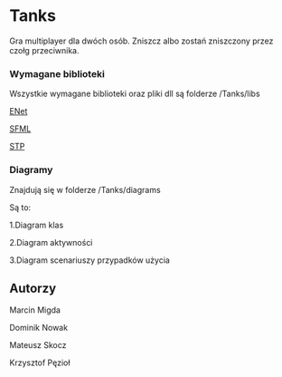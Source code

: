 # Tanks

Gra multiplayer dla dwóch osób. Zniszcz albo zostań zniszczony przez czołg przeciwnika.

### Wymagane biblioteki

Wszystkie wymagane biblioteki oraz pliki dll są folderze /Tanks/libs

[ENet](http://enet.bespin.org/index.html)

[SFML](http://www.sfml-dev.org)

[STP](https://github.com/edoren/STP)

### Diagramy

Znajdują się w folderze /Tanks/diagrams

Są to:

1.Diagram klas

2.Diagram aktywności

3.Diagram scenariuszy przypadków użycia

## Autorzy

Marcin Migda

Dominik Nowak

Mateusz Skocz

Krzysztof Pęzioł
